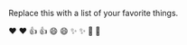 Replace this with a list of your favorite things.

❤️	:heart:
👍	:+1:
😄	:smile:
✨	:sparkles:
🎉	:tada:
